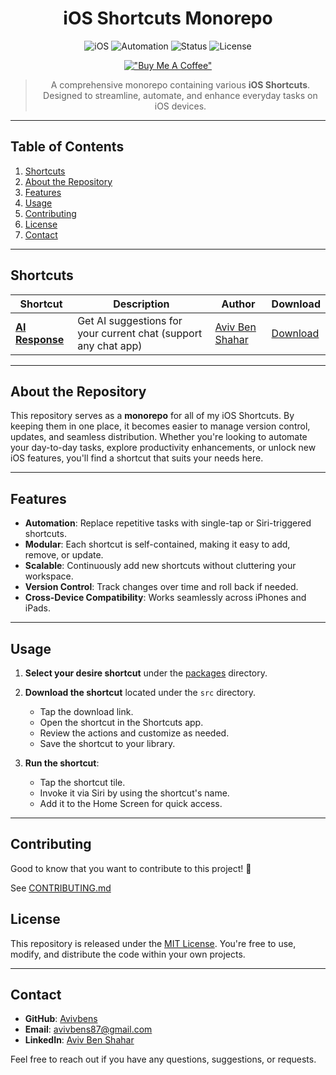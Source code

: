 <div align="center">

# iOS Shortcuts Monorepo

![iOS](https://img.shields.io/badge/Platform-iOS-blue.svg)
![Automation](https://img.shields.io/badge/Focus-Automation-lightgrey.svg)
![Status](https://img.shields.io/badge/Status-Active-success.svg)
![License](https://img.shields.io/badge/License-MIT-green.svg)

[!["Buy Me A Coffee"](https://www.buymeacoffee.com/assets/img/custom_images/orange_img.png)](https://www.buymeacoffee.com/kcao7snkgx)

> A comprehensive monorepo containing various **iOS Shortcuts**. Designed to streamline, automate, and enhance everyday tasks on iOS devices.

</div>

---

## Table of Contents

1. [Shortcuts](#shortcuts)
1. [About the Repository](#about-the-repository)
1. [Features](#features)
1. [Usage](#usage)
1. [Contributing](#contribContributing)
1. [License](#license)
1. [Contact](#contact)

---

## Shortcuts

| Shortcut                                          | Description                                                     | Author                                                                    | Download                                                                                                                    |
| ------------------------------------------------- | --------------------------------------------------------------- | ------------------------------------------------------------------------- | --------------------------------------------------------------------------------------------------------------------------- |
| [**AI Response**](packages/ai-response/README.md) | Get AI suggestions for your current chat (support any chat app) | [Aviv Ben Shahar](https://www.linkedin.com/in/aviv-ben-shahar-33583b211/) | [Download](https://github.com/Avivbens/ios-shortcuts/raw/refs/heads/master/packages/ai-response/src/AI%20Response.shortcut) |

---

## About the Repository

This repository serves as a **monorepo** for all of my iOS Shortcuts. By keeping them in one place, it becomes easier to manage version control, updates, and seamless distribution. Whether you're looking to automate your day-to-day tasks, explore productivity enhancements, or unlock new iOS features, you'll find a shortcut that suits your needs here.

---

## Features

- **Automation**: Replace repetitive tasks with single-tap or Siri-triggered shortcuts.
- **Modular**: Each shortcut is self-contained, making it easy to add, remove, or update.
- **Scalable**: Continuously add new shortcuts without cluttering your workspace.
- **Version Control**: Track changes over time and roll back if needed.
- **Cross-Device Compatibility**: Works seamlessly across iPhones and iPads.

---

## Usage

1. **Select your desire shortcut** under the [packages](packages) directory.
2. **Download the shortcut** located under the `src` directory.
    - Tap the download link.
    - Open the shortcut in the Shortcuts app.
    - Review the actions and customize as needed.
    - Save the shortcut to your library.
3. **Run the shortcut**:

    - Tap the shortcut tile.
    - Invoke it via Siri by using the shortcut's name.
    - Add it to the Home Screen for quick access.

---

## Contributing

Good to know that you want to contribute to this project! 🎉

See [CONTRIBUTING.md](CONTRIBUTING.md)

## License

This repository is released under the [MIT License](LICENSE).
You're free to use, modify, and distribute the code within your own projects.

---

## Contact

- **GitHub**: [Avivbens](https://github.com/avivbens)
- **Email**: [avivbens87@gmail.com](mailto:avivbens87@gmail.com)
- **LinkedIn**: [Aviv Ben Shahar](https://www.linkedin.com/in/aviv-ben-shahar-33583b211/)

Feel free to reach out if you have any questions, suggestions, or requests.
